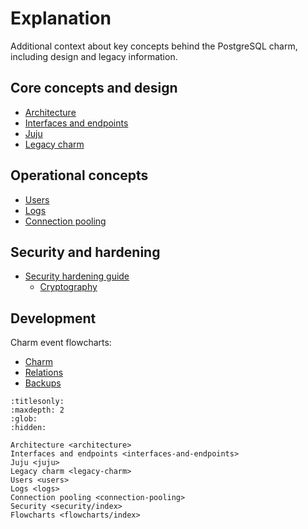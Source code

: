# Explanation

Additional context about key concepts behind the PostgreSQL charm, including design and legacy information.

## Core concepts and design
* [Architecture]
* [Interfaces and endpoints]
* [Juju]
* [Legacy charm]

## Operational concepts
* [Users]
* [Logs]
* [Connection pooling]

## Security and hardening
* [Security hardening guide][Security]
  * [Cryptography]

## Development
Charm event flowcharts:
* [Charm]
* [Relations]
* [Backups]

<!-- Links -->

[Architecture]: /explanation/architecture
[Interfaces and endpoints]: /explanation/interfaces-and-endpoints
[Users]: /explanation/users
[Logs]: /explanation/logs
[Juju]: /explanation/juju
[Legacy charm]: /explanation/legacy-charm
[Connection pooling]: /explanation/connection-pooling
[Charm]: /explanation/flowcharts/charm
[Relations]: /explanation/flowcharts/relations
[Backups]: /explanation/flowcharts/backups
[Security]: /explanation/security/index
[Cryptography]: /explanation/security/cryptography


```{toctree}
:titlesonly:
:maxdepth: 2
:glob:
:hidden:

Architecture <architecture>
Interfaces and endpoints <interfaces-and-endpoints>
Juju <juju>
Legacy charm <legacy-charm>
Users <users>
Logs <logs>
Connection pooling <connection-pooling>
Security <security/index>
Flowcharts <flowcharts/index>